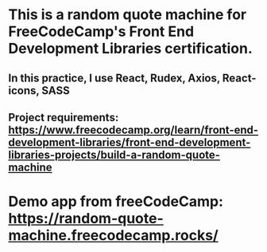 # This is a random quote machine for FreeCodeCamp's Front End Development Libraries certification.

## In this practice, I use React, Rudex, Axios, React-icons, SASS

## Project requirements: https://www.freecodecamp.org/learn/front-end-development-libraries/front-end-development-libraries-projects/build-a-random-quote-machine

# Demo app from freeCodeCamp: https://random-quote-machine.freecodecamp.rocks/
